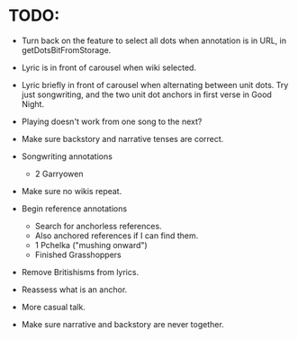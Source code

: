 # TODO:
* Turn back on the feature to select all dots when annotation is in URL, in getDotsBitFromStorage.
* Lyric is in front of carousel when wiki selected.
* Lyric briefly in front of carousel when alternating between unit dots. Try just songwriting, and the two unit dot anchors in first verse in Good Night.
* Playing doesn't work from one song to the next?

* Make sure backstory and narrative tenses are correct.

* Songwriting annotations
    * 2 Garryowen
* Make sure no wikis repeat.

* Begin reference annotations
    * Search for anchorless references.
    * Also anchored references if I can find them.
    * 1 Pchelka ("mushing onward")
    * Finished Grasshoppers

* Remove Britishisms from lyrics.
* Reassess what is an anchor.
* More casual talk.
* Make sure narrative and backstory are never together.